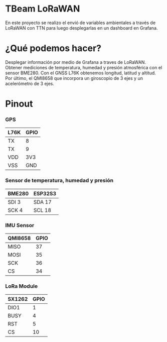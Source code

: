 # TBeam LoRaWAN
En este proyecto se realizo el envió de variables ambientales a través de LoRaWAN con TTN para luego desplegarlas en un dashboard en Grafana.

# ¿Qué podemos hacer?

Desplegar información por medio de Grafana a traves de LoRaWAN. Obtener mediciones de temperatura, humedad y presión atmosférica con el sensor BME280. Con el GNSS L76K obtenemos longitud, latitud y altitud. Por último, el QMI8658 que incorpora un giroscopio de 3 ejes y un acelerómetro de 3 ejes. 

# Pinout


### GPS
L76K | GPIO 
--- | --- 
TX | 8
TX | 9
VDD | 3V3
VSS | GND

### Sensor de temperatura, humedad y presión
BME280 | ESP32S3
--- | ---
SDI 3 | SDA 17
SCK 4 |  SCL 18

### IMU Sensor
QMI8658 | GPIO 
--- | --- 
MISO | 37
MOSI | 35
SCK | 36
CS | 34

### LoRa Module
SX1262 | GPIO 
--- | --- 
DIO1 | 1
BUSY | 4
RST | 5
CS | 10
